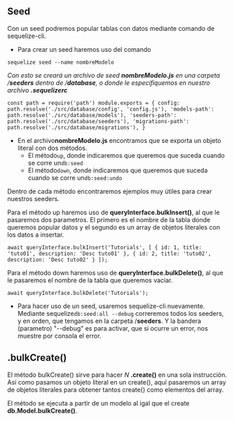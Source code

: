 ## Seed

Con un seed podremos popular tablas con datos mediante comando de sequelize-cli.

* Para crear un seed haremos uso del comando

`sequelize seed --name nombreModelo`

*Con esto se creará un archivo de seed **nombreModelo.js** en una carpeta /**seeders** dentro de /**database**, o donde le especifiquemos en nuestro archivo **.sequelizerc***

`const path = require('path') module.exports = { config: path.resolve('./src/database/config', 'config.js'), 'models-path': path.resolve('./src/database/models'), 'seeders-path': path.resolve('./src/database/seeders'), 'migrations-path': path.resolve('./src/database/migrations'), }`

* En el archivo**nombreModelo.js** encontramos que se exporta un objeto literal con dos métodos.
  * El método`up`, donde indicaremos que queremos que suceda cuando se corre un`db:seed`
  * El método`down`, donde indicaremos que queremos que suceda cuando se corre un`db:seed:undo`

Dentro de cada método encontraremos ejemplos muy útiles para crear nuestros seeders.

Para el método up haremos uso de **queryInterface.bulkInsert()**, al que le pasaremos dos parametros. El primero es el nombre de la tabla donde queremos popular datos y el segundo es un array de objetos literales con los datos a insertar.

`await queryInterface.bulkInsert('Tutorials', [ { id: 1, title: 'tuto01', description: 'Desc tuto01' }, { id: 2, title: 'tuto02', description: 'Desc tuto02' } ]);`

Para el método down haremos uso de **queryInterface.bulkDelete()**, al que le pasaremos el nombre de la tabla que queremos vaciar.

`await queryInterface.bulkDelete('Tutorials');`

* Para hacer uso de un seed, usaremos sequelize-cli nuevamente. Mediante sequelize`db:seed:all --debug` correremos todos los seeders, y en orden, que tengamos en la carpeta  /**seeders**. Y la bandera (parametro) "--debug" es para activar, que si ocurre un error, nos muestre por consola el error.

## .bulkCreate()

El método bulkCreate() sirve para hacer *N* **.create()** en una sola instrucción. Así como pasamos un objeto literal en un create(), aquí pasaremos un array de objetos literales para obtener tantos create() como elementos del array.

El método se ejecuta a partir de un modelo al igal que el create **db.Model.bulkCreate()**.
